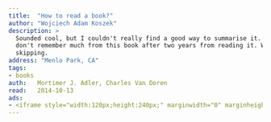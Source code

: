 ```yaml
---
title:	"How to read a book?"
author: "Wojciech Adam Koszek"
description: >
  Sounded cool, but I couldn't really find a good way to summarise it. I
  don't remember much from this book after two years from reading it. Worth
  skipping.
address: "Menlo Park, CA"
tags:
- books
auth:	Mortimer J. Adler, Charles Van Doren
read:	2014-10-13
ads:
- <iframe style="width:120px;height:240px;" marginwidth="0" marginheight="0" scrolling="no" frameborder="0" src="//ws-na.amazon-adsystem.com/widgets/q?ServiceVersion=20070822&OneJS=1&Operation=GetAdHtml&MarketPlace=US&source=ss&ref=ss_til&ad_type=product_link&tracking_id=wkoszek08-20&marketplace=amazon&region=US&placement=0671212095&asins=0671212095&linkId=D4TTPRGSNFS6Y43M&show_border=false&link_opens_in_new_window=true&price_color=333333&title_color=C00000&bg_color=FFFFFF"></iframe>
---
```

